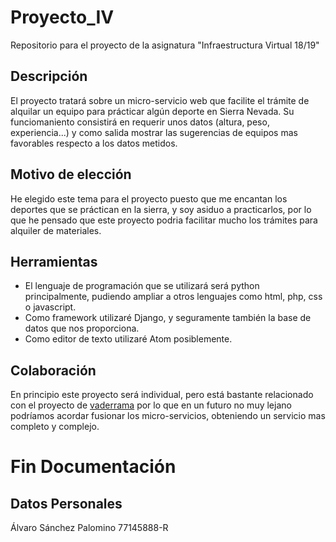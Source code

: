 # Proyecto_IV
Repositorio para el proyecto de la asignatura "Infraestructura Virtual 18/19"

## Descripción
El proyecto tratará sobre un micro-servicio web que facilite el trámite de alquilar un equipo para prácticar algún deporte en Sierra Nevada.
Su funciomaniento consistirá en requerir unos datos (altura, peso, experiencia...) y como salida mostrar las sugerencias de equipos mas favorables respecto a los datos metidos.

## Motivo de elección

He elegido este tema para el proyecto puesto que me encantan los deportes que se práctican en la sierra, y soy asiduo a practicarlos, por lo que he pensado que este proyecto podria facilitar mucho los trámites para alquiler de materiales.

## Herramientas
- El lenguaje de programación que se utilizará será python principalmente, pudiendo ampliar a otros lenguajes como html, php, css o javascript.
- Como framework utilizaré Django, y seguramente también la base de datos que nos proporciona.
- Como editor de texto utilizaré Atom posiblemente.

## Colaboración

En principio este proyecto será individual, pero está bastante relacionado con el proyecto de [vaderrama](https://github.com/vaderrama/Proyecto-IV) por lo que en un futuro no muy lejano podríamos acordar fusionar los micro-servicios, obteniendo un servicio mas completo y complejo.

# Fin Documentación

## Datos Personales
Álvaro Sánchez Palomino
77145888-R
